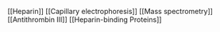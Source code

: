 [[Heparin]]
[[Capillary electrophoresis]]
[[Mass spectrometry]]
[[Antithrombin III]]
[[Heparin-binding Proteins]]
